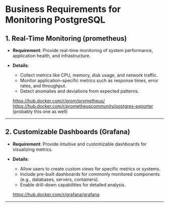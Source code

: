 # Business Requirements for Monitoring PostgreSQL

## 1. Real-Time Monitoring (prometheus)
- **Requirement**: Provide real-time monitoring of system performance, application health, and infrastructure.
- **Details**:
  - Collect metrics like CPU, memory, disk usage, and network traffic.
  - Monitor application-specific metrics such as response times, error rates, and throughput.
  - Detect anomalies and deviations from expected patterns.

  https://hub.docker.com/r/prom/prometheus/
  https://hub.docker.com/r/prometheuscommunity/postgres-exporter (probably this one as well)

---

## 2. Customizable Dashboards (Grafana)
- **Requirement**: Provide intuitive and customizable dashboards for visualizing metrics.
- **Details**:
  - Allow users to create custom views for specific metrics or systems.
  - Include pre-built dashboards for commonly monitored components (e.g., databases, servers, containers).
  - Enable drill-down capabilities for detailed analysis.

  https://hub.docker.com/r/grafana/grafana
---